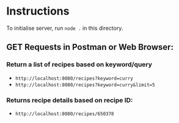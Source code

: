 # Instructions

To initialise server, run `node .` in this directory.

## GET Requests in Postman or Web Browser:

### Return a list of recipes based on keyword/query
* `http://localhost:8080/recipes?keyword=curry`
* `http://localhost:8080/recipes?keyword=curry&limit=5`

### Returns recipe details based on recipe ID:
* `http://localhost:8080/recipes/650378`